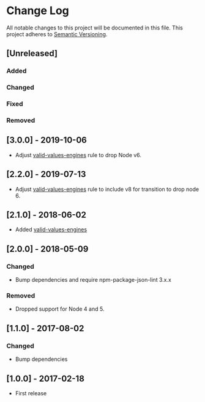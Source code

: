 # Change Log
All notable changes to this project will be documented in this file.
This project adheres to [Semantic Versioning](http://semver.org/).

## [Unreleased]
### Added

### Changed

### Fixed

### Removed

## [3.0.0] - 2019-10-06
- Adjust [valid-values-engines](https://github.com/tclindner/npm-package-json-lint/wiki/valid-values-engines) rule to drop Node v6.

## [2.2.0] - 2019-07-13
- Adjust [valid-values-engines](https://github.com/tclindner/npm-package-json-lint/wiki/valid-values-engines) rule to include v8 for transition to drop node 6.

## [2.1.0] - 2018-06-02
- Added [valid-values-engines](https://github.com/tclindner/npm-package-json-lint/wiki/valid-values-engines)

## [2.0.0] - 2018-05-09
### Changed
- Bump dependencies and require npm-package-json-lint 3.x.x

### Removed
- Dropped support for Node 4 and 5.

## [1.1.0] - 2017-08-02
### Changed
- Bump dependencies

## [1.0.0] - 2017-02-18
- First release
